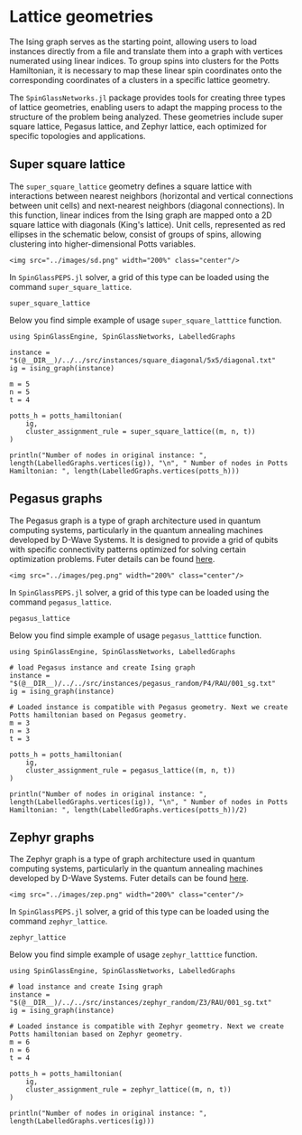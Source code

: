 # Lattice geometries
The Ising graph serves as the starting point, allowing users to load instances directly from a file and translate them into a graph with vertices numerated using linear indices. To group spins into clusters for the Potts Hamiltonian, it is necessary to map these linear spin coordinates onto the corresponding coordinates of a clusters in a specific lattice geometry.

The `SpinGlassNetworks.jl` package provides tools for creating three types of lattice geometries, enabling users to adapt the mapping process to the structure of the problem being analyzed. These geometries include super square lattice, Pegasus lattice, and Zephyr lattice, each optimized for specific topologies and applications.

## Super square lattice
The `super_square_lattice` geometry defines a square lattice with interactions between nearest neighbors (horizontal and vertical connections between unit cells) and next-nearest neighbors (diagonal connections). In this function, linear indices from the Ising graph are mapped onto a 2D square lattice with diagonals (King's lattice). Unit cells, represented as red ellipses in the schematic below, consist of groups of spins, allowing clustering into higher-dimensional Potts variables. 
```@raw html
<img src="../images/sd.png" width="200%" class="center"/>
```

In `SpinGlassPEPS.jl` solver, a grid of this type can be loaded using the command `super_square_lattice`.

```@docs
super_square_lattice
```

Below you find simple example of usage `super_square_latttice` function.

```@example
using SpinGlassEngine, SpinGlassNetworks, LabelledGraphs

instance = "$(@__DIR__)/../../src/instances/square_diagonal/5x5/diagonal.txt"
ig = ising_graph(instance)

m = 5
n = 5
t = 4

potts_h = potts_hamiltonian(
    ig,
    cluster_assignment_rule = super_square_lattice((m, n, t))
)

println("Number of nodes in original instance: ", length(LabelledGraphs.vertices(ig)), "\n", " Number of nodes in Potts Hamiltonian: ", length(LabelledGraphs.vertices(potts_h)))
```

## Pegasus graphs
The Pegasus graph is a type of graph architecture used in quantum computing systems, particularly in the quantum annealing machines developed by D-Wave Systems. It is designed to provide a grid of qubits with specific connectivity patterns optimized for solving certain optimization problems. Futer details can be found [here](https://docs.dwavesys.com/docs/latest/c_gs_4.html#pegasus-graph).
```@raw html
<img src="../images/peg.png" width="200%" class="center"/>
```

In `SpinGlassPEPS.jl` solver, a grid of this type can be loaded using the command `pegasus_lattice`.

```@docs
pegasus_lattice
```

Below you find simple example of usage `pegasus_latttice` function.

```@example
using SpinGlassEngine, SpinGlassNetworks, LabelledGraphs

# load Pegasus instance and create Ising graph
instance = "$(@__DIR__)/../../src/instances/pegasus_random/P4/RAU/001_sg.txt"
ig = ising_graph(instance)

# Loaded instance is compatible with Pegasus geometry. Next we create Potts hamiltonian based on Pegasus geometry. 
m = 3
n = 3
t = 3

potts_h = potts_hamiltonian(
    ig,
    cluster_assignment_rule = pegasus_lattice((m, n, t))
)

println("Number of nodes in original instance: ", length(LabelledGraphs.vertices(ig)), "\n", " Number of nodes in Potts Hamiltonian: ", length(LabelledGraphs.vertices(potts_h))/2)
```


## Zephyr graphs
The Zephyr graph is a type of graph architecture used in quantum computing systems, particularly in the quantum annealing machines developed by D-Wave Systems. Futer details can be found [here](https://docs.dwavesys.com/docs/latest/c_gs_4.html#zephyr-graph).
```@raw html
<img src="../images/zep.png" width="200%" class="center"/>
```

In `SpinGlassPEPS.jl` solver, a grid of this type can be loaded using the command `zephyr_lattice`.

```@docs
zephyr_lattice
```

Below you find simple example of usage `zephyr_latttice` function.

```@example
using SpinGlassEngine, SpinGlassNetworks, LabelledGraphs

# load instance and create Ising graph
instance = "$(@__DIR__)/../../src/instances/zephyr_random/Z3/RAU/001_sg.txt"
ig = ising_graph(instance)

# Loaded instance is compatible with Zephyr geometry. Next we create Potts hamiltonian based on Zephyr geometry. 
m = 6
n = 6
t = 4

potts_h = potts_hamiltonian(
    ig,
    cluster_assignment_rule = zephyr_lattice((m, n, t))
)

println("Number of nodes in original instance: ", length(LabelledGraphs.vertices(ig)))
```